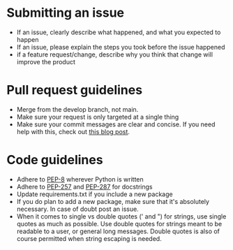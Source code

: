 # Submitting an issue

- If an issue, clearly describe what happened, and what you expected to happen
- If an issue, please explain the steps you took before the issue happened
- if a feature request/change, describe why you think that change will improve the product

# Pull request guidelines

- Merge from the develop branch, not main.
- Make sure your request is only targeted at a single thing
- Make sure your commit messages are clear and concise. If you need help with this, check
  out [this blog post](https://chris.beams.io/posts/git-commit/).

# Code guidelines

- Adhere to [PEP-8](https://www.python.org/dev/peps/pep-0008/) wherever Python is written
- Adhere to [PEP-257](https://www.python.org/dev/peps/pep-0257/) and
  [PEP-287](https://www.python.org/dev/peps/pep-0287/) for docstrings
- Update requirements.txt if you include a new package
- If you do plan to add a new package, make sure that it's absolutely necessary. In case of doubt post an issue.
- When it comes to single vs double quotes (' and ") for strings, use single quotes as much as possible. Use double
  quotes for strings meant to be readable to a user, or general long messages. Double quotes is also of course permitted
  when string escaping is needed.
